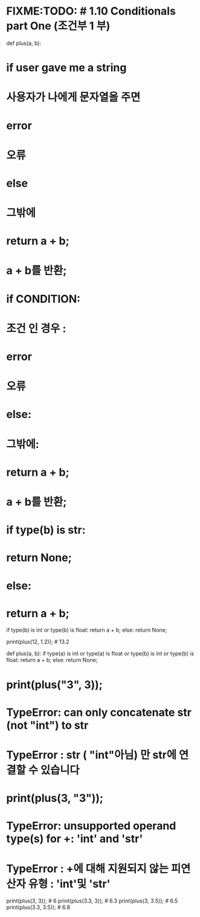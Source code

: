 # FIXME:TODO: # 1.10 Conditionals part One (조건부 1 부)

def plus(a, b):
  # if user gave me a string
  # 사용자가 나에게 문자열을 주면
  #   error
  #   오류
  # else
  # 그밖에
  #   return a + b;
  #   a + b를 반환;
 
  # if CONDITION:
  # 조건 인 경우 :
  #   error
  #   오류
  # else:
  # 그밖에:
  #   return a + b;
  #   a + b를 반환;
  
  # if type(b) is str:
  #   return None;
  # else:
  #   return a + b;

  if type(b) is int or type(b) is float:
    return a + b;
  else:
    return None;

print(plus(12, 1.2)); # 13.2

def plus(a, b):
  if type(a) is int or type(a) is float or type(b) is int or type(b) is float:
    return a + b;
  else:
    return None;

# print(plus("3", 3));
# TypeError: can only concatenate str (not "int") to str
# TypeError : str ( "int"아님) 만 str에 연결할 수 있습니다
# print(plus(3, "3"));
# TypeError: unsupported operand type(s) for +: 'int' and 'str'
# TypeError : +에 대해 지원되지 않는 피연산자 유형 : 'int'및 'str'
print(plus(3, 3)); # 6
print(plus(3.3, 3)); # 6.3
print(plus(3, 3.5)); # 6.5
print(plus(3.3, 3.5)); # 6.8